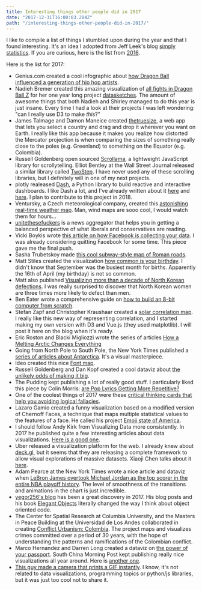 ```yaml
---
title: Interesting things other people did in 2017
date: "2017-12-31T16:00:03.284Z"
path: "/interesting-things-other-people-did-in-2017/"
---
```


I like to compile a list of things I stumbled upon during the year and that I found interesting. It's an idea I adopted from Jeff Leek's blog [simply statistics](https://simplystatistics.org/). If you are curious, here is the list from [2016](https://www.giacomodebidda.com/interesting-things-other-people-did-in-2016/).

Here is the list for 2017:

- Genius.com created a cool infographic about [how Dragon Ball influenced a generation of hip hop artists](https://genius.com/a/infographic-how-dragon-ball-influenced-a-generation-of-hip-hop-artists).
- Nadieh Bremer created this amazing visualization of [all fights in Dragon Ball Z](http://www.datasketch.es/january/code/nadieh/) for her one year long project [datasketches](http://www.datasketch.es). The amount of awesome things that both Nadieh and Shirley managed to do this year is just insane. Every time I had a look at their projects I was left wondering: "can I really use D3 to make *this*?"
- James Talmage and Damon Maneice created [thetruesize](https://thetruesize.com), a web app that lets you select a country and drag and drop it wherever you want on Earth. I really like this app because it makes you realize how distorted the Mercator projection is when comparing the sizes of something really close to the poles (e.g. Greenland) to something on the Equator (e.g. Colombia).
- Russell Goldenberg open sourced [Scrollama](https://pudding.cool/process/introducing-scrollama/), a lightweight JavaScript library for scrollytelling. Elliot Bentley at the Wall Street Journal released a similar library called [TwoStep](https://wsj.github.io/two-step/). I have never used any of these scrolling libraries, but I definitely will in one of my next projects.
- plotly realeased [Dash](https://plot.ly/products/dash/), a Python library to build reactive and interactive dashboards. I like Dash a lot, and I've already written about it [here](https://www.giacomodebidda.com/visualize-earthquakes-with-plotly-dash/) and [here](https://www.giacomodebidda.com/reactive-dashboards-with-plotly-dash/). I plan to contribute to this project in 2018.
- Ventursky, a Czech meteorological company, created this [astonishing real-time weather map](https://www.ventusky.com). Man, wind maps are sooo cool, I would watch them for hours...
- [unitethesefuckers](http://unitethesefuckers.com/) is a news aggregator that helps you in getting a balanced perspective of what liberals and conservatives are reading.
- Vicki Boykis wrote [this article on how Facebook is collecting your data](http://veekaybee.github.io/2017/02/01/facebook-is-collecting-this/). I was already considering quitting Facebook for some time. This piece gave me the final push.
- Sasha Trubetskoy made [this cool subway-style map of Roman roads](http://sashat.me/2017/06/03/roman-roads/?utm_source=hackernewsletter&utm_medium=email&utm_term=fav).
- Matt Stiles created the visualization [how common is your birthday](http://thedailyviz.com/2016/09/17/how-common-is-your-birthday-dailyviz/). I didn't know that September was the busiest month for births. Apparently the 16th of April (my birthday) is not so common.
- Matt also published [Visualizing more than a decade of North Korean defections](http://thedailyviz.com/2017/12/22/visualizing-more-than-a-decade-of-north-korean-defections/). I was really surprised to discover that North Korean women are three times more likely to defect than men.
- Ben Eater wrote a comprehensive guide on [how to build an 8-bit computer from scratch](https://eater.net/?utm_source=hackernewsletter&utm_medium=email&utm_term=fav).
- Stefan Zapf and Christopher Kraushaar created a [solar correlation map](https://www.oreilly.com/learning/a-new-visualization-to-beautifully-explore-correlations?imm_mid=0ed213&cmp=em-data-na-na-newsltr_20170208). I really like this new way of representing correlation, and I started making my own version with D3 and Vue.js (they used matplotlib). I will post it here on the blog when it's ready.
- Eric Roston and Blacki Migliozzi wrote the series of articles [How a Melting Arctic Changes Everything](https://www.bloomberg.com/graphics/2017-arctic/)
- Going from North Pole to South Pole, the New York Times published a [series of articles about Antarctica](https://www.nytimes.com/interactive/2017/05/18/climate/antarctica-ice-melt-climate-change.html?_r=0). It's a visual masterpiece.
- Ideo created this nice [Font map](http://fontmap.ideo.com/).
- Russell Goldenberg and Dan Kopf created a cool dataviz about [the unlikely odds of making it big](https://pudding.cool/2017/01/making-it-big/).
- The Pudding kept publishing a lot of really good stuff. I particularly liked this piece by Colin Morris: [are Pop Lyrics Getting More Repetitive?](https://pudding.cool/2017/05/song-repetition/)
- One of the coolest things of 2017 were these [critical thinking cards that help you avoiding logical fallacies](https://yourlogicalfallacyis.com/).
- Lazaro Gamio created a funny visualization based on a modified version of Chernoff Faces, a technique that maps multiple statistical values to the features of a face. He called his project [Emoji state of America](https://www.axios.com/an-emoji-built-from-data-for-every-state-2408885674.html).
- I should follow Andy Kirk from Visualizing Data more consistently. In 2017 he published quite a few interesting articles about data visualizations. [Here is a good one](http://www.visualisingdata.com/2017/07/10-significant-visualisation-developments-january-june-2017/).
- Uber released a visualization platform for the web. I already knew about [deck.gl](http://deck.gl/), but it seems that they are releasing a complete framework to allow visual explorations of massive datasets. Xiaoji Chen talks about it [here](https://eng.uber.com/atg-dataviz/).
- Adam Pearce at the New York Times wrote a nice article and dataviz when [LeBron James overtook Michael Jordan as the top scorer in the entire NBA playoff history](https://www.nytimes.com/interactive/2017/05/25/sports/basketball/lebron-career-playoff-points-record.html). The level of smoothness of the transitions and animations in the chart is just incredible.
- [yegor256's blog](http://www.yegor256.com/best.html) has been a great discovery in 2017. His blog posts and his book [Elegant Objects](http://www.yegor256.com/elegant-objects.html) literally changed the way I think about object oriented code.
- The Center for Spatial Research at Columbia University, and the Masters in Peace Building at the Universidad de Los Andes collaborated in creating [Conflict Urbanism: Colombia](https://centerforspatialresearch.github.io/colombia_site/). The project maps and visualizes crimes committed over a period of 30 years, with the hope of understanding the patterns and ramifications of the Colombian conflict.
- Marco Hernandez and Darren Long created a dataviz on [the power of your passport](http://multimedia.scmp.com/culture/article/passportIndex/). South China Morning Post kept publishing really nice visualizations all year around. Here is [another one](http://multimedia.scmp.com/news/china/article/One-Belt-One-Road/europe.html).
- [This guy made a camera that prints a GIF instantly](https://imgur.com/gallery/CG9w4?utm_source=hackernewsletter&utm_medium=email&utm_term=fav). I know, it's not related to data visualizations, programming topics or python/js libraries, but it was just too cool not to share it.